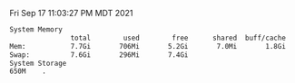 Fri Sep 17 11:03:27 PM MDT 2021
```bash
System Memory
               total        used        free      shared  buff/cache   available
Mem:           7.7Gi       706Mi       5.2Gi       7.0Mi       1.8Gi       6.6Gi
Swap:          7.6Gi       296Mi       7.4Gi
System Storage
650M	.
```
